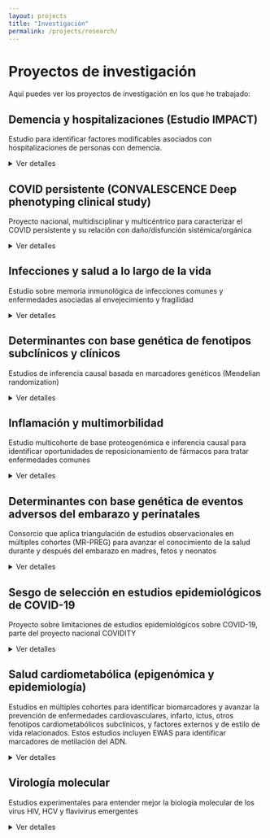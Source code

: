 ```yaml
---
layout: projects
title: "Investigación"
permalink: /projects/research/
---
```


# Proyectos de investigación

Aquí puedes ver los proyectos de investigación en los que he trabajado:

## **Demencia y hospitalizaciones (Estudio IMPACT)**
Estudio para identificar factores modificables asociados con hospitalizaciones de personas con demencia. 
<details>
<summary>Ver detalles</summary>
 
<p><strong>Estado:</strong> Activo</p>
<p><strong>Palabras clave:</strong> demencia; residencias; hospitalización; cuidado de la demencia</p>
<p><strong>Disciplina:</strong> Ciencias de la salud poblacional; salud mental de la gente mayor</p>
<p><strong>Financiación:</strong> 
<a href="https://thegellercommission.org/" target="_blank">
 The Geller Commision
  </a>
</p>
<p><strong>Dónde:</strong> 
  <a href="https://www.ucl.ac.uk/brain-sciences/psychiatry" target="_blank">
 División de Psiquiatría, University College London
  </a>
</p>
<p><strong>Años:</strong> 2024-2025</p>
<p><strong>Contexto:</strong> Las personas con demencia presentan peor pronóstico tras hospitalizaciones por causas médicas generales. Aún se conoce poco sobre cómo reducir ingresos hospitalarios evitables en este grupo.</p>
<p><strong>Objetivo:</strong> Identificar factores modificables que puedan priorizarse en estudios de intervención para reducir las estancias hospitalarias en personas con demencia.</p>
<p><strong>Métodos:</strong> Revisión sistemática; Estudio observacional de cohortes y registros electrónicos de salud; Modelización estadística avanzada (análisis longitudinal — modelos de regresión de riesgos competitivos, modelos de regresión negativa binomial).</p>
<p><strong>Cohortes:</strong> Población inglesa; datos del estudio MARQUE en residencias y del South London & Maudsley NHS Foundation Trust</p>
<p><strong>Conclusiones:</strong> En progreso; se esperan resultados a finales de 2025</p>
<p><strong>Impacto:</strong> Evidencia para diseñar estudios de intervención para reducir hospitalizaciones innecesarias de personas con demencia, y mejorar políticas de cuidado en residencias, optimización de la polifarmacia, formación de profesionales sanitarios</p>
<p><strong>Artículos:</strong> Tres publicaciones previstas en revistas de salud poblacional y geriatría; un trabajo de Máster como supervisora</p>
<p><strong>Conferencias:</strong> Resultados preliminares presentados en la Conferencia Internacional de la Asociación de Alzheimer's, AAIC (Julio 2025, Toronto)</p>
<p><strong>Contribuciones:</strong> Diseño; Revisión; Manejo y análisis de datos longitudinales y de registros electrónicos de salud; Integración de datos clínicos y comunitarios; Colaboración con personas con experiencia vivida; Producción de artículos y presentaciones</p>
<p><strong>Colaboraciones:</strong> 
  <a href="https://www.maudsleybrc.nihr.ac.uk/facilities/clinical-record-interactive-search-cris/" target="_blank">
 South London & Maudsley NHS Foundation Trust
  </a>
</p>
<p><strong>Mentores:</strong> 
 <a href="https://en.wikipedia.org/wiki/Gill_Livingston" target="_blank">
 Prof Gill Livingston; 
</a>
  <a href="https://profiles.ucl.ac.uk/41614-andrew-sommerlad" target="_blank">
 Prof Andrew Sommerlad
   </a>
</p>
<p><strong>Legado:</strong> Marco de análisis replicable en otras cohortes; Vínculo entre investigación y cuidado residencial; Informe para políticas en salud</p>
<p><strong>Enlaces:</strong> 
  <a href="https://www.ucl.ac.uk/brain-sciences/news/2025/apr/ucl-partners-geller-commission-advance-research-dementia-related-hospitalisations" target="_blank">
    IMPACT project; 
  </a>
 <a href="https://www.ucl.ac.uk/brain-sciences/psychiatry/research/mental-health-older-people" target="_blank">
 UCL Div. Psychiatry; 
</a>
<a href="https://aaic.alz.org/" target="_blank">
    AAIC 2025 Toronto 
  </a>
</p>

</details>

## **COVID persistente (CONVALESCENCE Deep phenotyping clinical study)**
Proyecto nacional, multidisciplinar y multicéntrico para caracterizar el COVID persistente y su relación con daño/disfunción sistémica/orgánica
<details>
<summary>Ver detalles</summary>
 
<p><strong>Estado:</strong> Activo </p>
<p><strong>Palabras clave:</strong> COVID persistente; fenotipado profundo; biomarcadores; score de daño fisiológico</p>
<p><strong>Disciplina:</strong> Ciencias de la salud poblacional; fisiología</p>
<p><strong>Financiación:</strong> 
   <a href="https://www.nihr.ac.uk/about-us/what-we-do/covid-19/long-COVID" target="_blank">
    NIHR- 
  </a>
 <a href="https://www.ukri.org/opportunity/researching-long-term-covid-19-effects-in-non-hospitalised-individuals/" target="_blank">
  UKRI
 </a>
</p>
<p><strong>Dónde:</strong> 
    <a href="https://www.ucl.ac.uk/population-health-sciences/cardiovascular/research/research-department-population-science-and-experimental-medicine/unit-lifelong-health-and-ageing-ucl/studies" target="_blank">
Unidad de Salud a lo largo de la vida y envejecimiento, University College London
    </a>
</p>
<p><strong>Años:</strong> 2023-2025</p>
<p><strong>Contexto:</strong> Existe poca claridad sobre qué es el COVID persistente y su relación con daño o disfunción subclínica en múltiples órganos y sistemas fisiológicos. El estudio multicéntrico es parte del National Core Study UK sobre salud y bienestar tras COVID-19, y busca llenar ese vacío.</p>
<p><strong>Objetivo:</strong> Definir fenotipos de COVID persistente; Identificar factores de riesgo y trayectorias mecanísticas; Explorar consecuencias en salud física, mental, trabajo y relaciones; Mejorar diagnóstico y manejo en atención primaria.</p>
<p><strong>Métodos:</strong> Análisis de datos de cohortes poblacionales; Fenotipado profundo clínico (medidas fisiológicas, imagen cerebral, cardíaca, pulmonar, renal, hepática, medidas de fuerza y resistencia; Monitorización remota.</p>
<p><strong>Cohortes:</strong> Población británica; ALSPAC, TwinsUK</p>
<p><strong>Conclusiones:</strong> En progreso; se esperan resultados a finales de 2025</p>
<p><strong>Impacto:</strong> Evidencia para definiciones operativas de COVID persistente; informar políticas clínicas y diagnósticas; apoyar a NICE en directrices de atención primaria.</p>
<p><strong>Artículos:</strong> 
   <a href="https://doi.org/10.1136/bmjopen-2024-094760" target="_blank">
    Perfil de cohorte publicado en BMJ Open; 
  </a>
 Dos publicaciones más por publicar en revistas de salud poblacional de alto impacto
</p>
<p><strong>Conferencias:</strong> Presentaciones en foros nacionales; Conferencia Mundial de Epidemiología, WCE (Septiembre 2024, Ciudad del Cabo)</p>
<p><strong>Contribuciones:</strong> Diseño analítico de los datos clínicos; Manejo, integración y análisis de datos clínicos; Colaboración multidisciplinar, multicéntrica, y con personas con experiencia vivida; Coordinación de trabajo colaborativo; Producción de artículos y presentaciones</p>
<p><strong>Colaboraciones:</strong> University of Bristol, King's College London, University of Oxford, University of Sheffield </p>
<p><strong>Mentores:</strong> 
  <a href="https://profiles.ucl.ac.uk/67542-dylan-williams" target="_blank">
 Dr Dylan Williams; 
</a>
 <a href="https://en.wikipedia.org/wiki/Nishi_Chaturvedi" target="_blank">
 Prof Nishi Chaturvedi; 
</a>
<a href="https://profiles.ucl.ac.uk/40880-alun-hughes" target="_blank">
 Prof Alun Hughes; 
</a>
 <a href="https://www.bristol.ac.uk/people/person/Nicholas-Timpson-cb33193a-0edb-46a8-a06f-7532cf9ee874/" target="_blank">
 Prof Nic Timpson; 
</a>
 <a href="https://www.kcl.ac.uk/people/claire-steves" target="_blank">
 Prof Claire Steves; 
</a>
 <a href="https://www.kcl.ac.uk/people/michele-orini" target="_blank">
 Dr Michele Orini
</a>
</p>
<p><strong>Legado:</strong> Marco multidimensional para la investigación del COVID persistente; Colaboración interdisciplinaria sostenible; Herramientas de investigación para futuras epidemias.</p>
<p><strong>Enlaces:</strong> 
 <a href="https://www.convalescence.ac.uk/data-collections/" target="_blank">
    CONVALESCENCE study; 
  </a>
 <a href="https://www.ucl.ac.uk/covid-19-longitudinal-health-wellbeing/" target="_blank">
 National Core Study; 
   </a>
   <a href="https://www.ucl.ac.uk/population-health-sciences/cardiovascular/research/research-department-population-science-and-experimental-medicine/unit-lifelong-health-and-ageing-ucl/studies" target="_blank">
    UCL LHA unit
  </a>
</p>
 
</details>

## **Infecciones y salud a lo largo de la vida**
Estudio sobre memoria inmunológica de infecciones comunes y enfermedades asociadas al envejecimiento y fragilidad
<details>
<summary>Ver detalles</summary>

<p><strong>Estado:</strong> Activo</p>
<p><strong>Palabras clave:</strong> ...</p>
<p><strong>Disciplina:</strong> Ciencias de la salud poblacional</p>
<p><strong>Financiación:</strong> ...</p>
<p><strong>Dónde:</strong> 
     <a href="https://www.ucl.ac.uk/population-health-sciences/cardiovascular/research/research-department-population-science-and-experimental-medicine/unit-lifelong-health-and-ageing-ucl/studies" target="_blank">
Unidad de Salud a lo largo de la vida y envejecimiento, University College London
    </a>
</p>
<p><strong>Años:</strong> 2023-2025</p>
<p><strong>Contexto:</strong> ...</p>
<p><strong>Objetivo:</strong> ...</p>
<p><strong>Métodos:</strong> ...</p>
<p><strong>Cohortes:</strong> ...</p>
<p><strong>Conclusiones:</strong> En progreso.</p>
<p><strong>Impacto:</strong> ...</p>
<p><strong>Artículos:</strong> 
  <a href="https://www.medrxiv.org/content/10.1101/2024.02.17.24302569v2" target="_blank">
  Preprint sobre un estudio multicohorte sobre APOE e infecciones comunes; 
  </a>
  Más estudios liderados por estudiantes por publicar; 
  Un estudio sobre infecciones comunes y fragilidad y mortalidad por publicar.
</p>
<p><strong>Conferencias:</strong> NA</p>
<p><strong>Contribuciones:</strong> Coautora y cosupervisora </p>
<p><strong>Colaboraciones:</strong> NA</p>
<p><strong>Mentores:</strong> 
  <a href="https://profiles.ucl.ac.uk/67542-dylan-williams" target="_blank">
 Dr Dylan Williams 
</p>
<p><strong>Legado:</strong> ...</p>
<p><strong>Enlaces:</strong>   
 <a href="https://www.ucl.ac.uk/population-health-sciences/cardiovascular/research/research-department-population-science-and-experimental-medicine/unit-lifelong-health-and-ageing-ucl/studies" target="_blank">
    UCL LHA unit
  </a>
</p>

</details>

## **Determinantes con base genética de fenotipos subclínicos y clínicos**
Estudios de inferencia causal basada en marcadores genéticos (Mendelian randomization)
<details>
<summary>Ver detalles</summary>

<p><strong>Estado:</strong> Activo</p>
<p><strong>Palabras clave:</strong> ...</p>
<p><strong>Disciplina:</strong> Ciencias de la salud poblacional</p>
<p><strong>Financiación:</strong> ...</p>
<p><strong>Dónde:</strong> Colaboración externa; UCL </p>
<p><strong>Años:</strong> ...</p>
<p><strong>Contexto:</strong> ...</p>
<p><strong>Objetivo:</strong> ...</p>
<p><strong>Métodos:</strong> ...</p>
<p><strong>Cohortes:</strong> ...</p>
<p><strong>Conclusiones:</strong> En progreso ...</p>
<p><strong>Impacto:</strong> ...</p>
<p><strong>Artículos:</strong> Tres publicaciones previstas como co-autora. 
Un trabajo de Grado en Biotecnología de la Universidad Francisco de Victoria como supervisora (Sobresaliente)</p>
<p><strong>Conferencias:</strong> NA</p>
<p><strong>Contribuciones:</strong> Coautora y cosupervisora; diseño del plan analítico </p>
<p><strong>Colaboraciones:</strong> Instituto de Investigaciones Médicas Hospital del Mar</p>
<p><strong>Legado:</strong> .</p>
<p><strong>Otros enlaces:</strong>NA</p>
 
</details>

## **Inflamación y multimorbilidad**
Estudio multicohorte de base proteogenómica e inferencia causal para identificar oportunidades de reposicionamiento de fármacos para tratar enfermedades comunes
<details>
<summary>Ver detalles</summary>

<p><strong>Estado:</strong> Activo</p>
<p><strong>Palabras clave:</strong> ...</p>
<p><strong>Disciplina:</strong> Ciencias de la salud poblacional</p>
<p><strong>Financiación:</strong> ...</p>
<p><strong>Dónde:</strong> 
 <a href="https://www.bristol.ac.uk/integrative-epidemiology/research/womens-health/" target="_blank">
 Unidad MRC de Epidemiología Integrativa en la Universidad de Bristol
  </a>
</p>
<p><strong>Años:</strong> 2020-2025</p>
<p><strong>Contexto:</strong> ...</p>
<p><strong>Objetivo:</strong> ...</p>
<p><strong>Métodos:</strong> ...</p>
<p><strong>Cohortes:</strong> ...</p>
<p><strong>Conclusiones:</strong> En progreso.</p>
<p><strong>Impacto:</strong> ...</p>
<p><strong>Artículos:</strong> Una publicación prevista como primera autora. </p>
<p><strong>Conferencias:</strong> 
  <a href="https://onlinelibrary.wiley.com/doi/pdf/10.1002/gepi.22503" target="_blank">
 Conferencia de la Sociedad Internacional de Epidemiología Genética, IGES (Septiembre 2022, Paris); 
  </a>
 Múltiples conferencias regionales y nacionales en Reino Unido. 
</p>
<p><strong>Contribuciones:</strong> Diseño; Manejo y análisis secundarios de datos genéticos; Análisis de redes de interacción entre proteínas; Manejo y análisis de bases de datos de fármacos; Producción de artículos y presentaciones</p>
<p><strong>Colaboraciones:</strong> Multimorbidity Mechanism and Therapeutics Research Collaborative (MMTRC) </p>
<p><strong>Mentores:</strong> 
 <a href="https://en.wikipedia.org/wiki/Deborah_Lawlor" target="_blank">
 Prof Deborah Lawlor; 
</a>
  <a href="https://www.bristol.ac.uk/people/person/Carolina-Borges-6e99767c-59d6-46fd-9820-86869c1a2626/" target="_blank">
 Dr Carolina Borges;
   </a>
 <a href="https://research-information.bris.ac.uk/en/persons/tom-r-gaunt" target="_blank">
 Prof Tom Gaunt; 
</a>
 <a href="https://profiles.ucl.ac.uk/7267-aroon-hingorani" target="_blank">
 Prof Aroon Hingonari
</a>
</p>
<p><strong>Legado:</strong> ...</p>
<p><strong>Otros enlaces:</strong>Parte de Multimorbidity Mechanism and Therapeutic Research Collaborative (MMTRC) [
 <a href="https://ascpt.onlinelibrary.wiley.com/doi/10.1111/cts.70314" target="_blank">
 APOE y estatinas; 
  </a>
 <a href="https://www.thelancet.com/journals/landig/article/PIIS2589-7500(22)00187-X/fulltext" target="_blank">
 Multimorbilidad y comorbilidad
  </a>
]
</p>

</details>

## **Determinantes con base genética de eventos adversos del embarazo y perinatales**
Consorcio que aplica triangulación de estudios observacionales en múltiples cohortes (MR-PREG) para avanzar el conocimiento de la salud durante y después del embarazo en madres, fetos y neonatos
<details>
<summary>Ver detalles</summary>

<p><strong>Estado:</strong> Activo</p>
<p><strong>Palabras clave:</strong> ...</p>
<p><strong>Disciplina:</strong> Ciencias de la salud poblacional</p>
<p><strong>Financiación:</strong> ...</p>
<p><strong>Dónde:</strong> 
  <a href="https://www.bristol.ac.uk/integrative-epidemiology/research/womens-health/" target="_blank" rel="noopener">
    Unidad MRC de Epidemiología Integrativa en la Universidad de Bristol
  </a>
</p>
<p><strong>Años:</strong> 2024-2025</p>
<p><strong>Contexto:</strong> ...</p>
<p><strong>Objetivo:</strong> ...</p>
<p><strong>Métodos:</strong> ...</p>
<p><strong>Cohortes:</strong> 
 <a href="https://www.medrxiv.org/content/10.1101/2025.03.22.25324447v1" target="_blank">
    MR-PREG Consortium
  </a>
</p>
<p><strong>Conclusiones:</strong> En progreso.</p>
<p><strong>Impacto:</strong> ...</p>
<p><strong>Artículos:</strong> 
<a href="https://bmcmedicine.biomedcentral.com/articles/10.1186/s12916-023-03167-0" target="_blank">
  Estudio sobre índice de masa corporal materno y eventos adversos del embarazo y perinatales; 
</a>
 <a href="https://www.medrxiv.org/content/10.1101/2023.10.20.23297135v2" target="_blank">
  Estudio sobre proteoma materno y fetal e índice de masa corporal materno; 
 </a>
 <a href="https://www.medrxiv.org/content/10.1101/2025.03.22.25324447v1" target="_blank">
  Perfil de cohorte;   
 </a>
Posibles artículos de estudiantes
</p>
<p><strong>Conferencias:</strong> NA</p>
<p><strong>Contribuciones:</strong> Manejo de datos longitudinales en ALSPAC; Producción de variables analíticas en ALSPAC; Bases del Consorcio MR-PREG; Revisión de código de variables analíticas en BiB; Apoyo a estudiantes y colegas más junior; GWAS en BiB; Co-autoría de artículos</p>
<p><strong>Colaboraciones:</strong> MR-PREG</p>
<p><strong>Mentores:</strong> 
 <a href="https://en.wikipedia.org/wiki/Deborah_Lawlor" target="_blank">
 Prof Deborah Lawlor; 
</a>
  <a href="https://www.bristol.ac.uk/people/person/Carolina-Borges-6e99767c-59d6-46fd-9820-86869c1a2626/" target="_blank">
 Dr Carolina Borges
   </a>
</p>
<p><strong>Legado:</strong> ...</p>
<p><strong>Otros enlaces:</strong>NA </p>

</details>

## **Sesgo de selección en estudios epidemiológicos de COVID-19**
Proyecto sobre limitaciones de estudios epidemiológicos sobre COVID-19, parte del proyecto nacional COVIDITY
<details>
<summary>Ver detalles</summary>

<p><strong>Estado:</strong> Activo</p>
<p><strong>Palabras clave:</strong> ...</p>
<p><strong>Disciplina:</strong> Ciencias de la salud poblacional</p>
<p><strong>Financiación:</strong> ...</p>
<p><strong>Dónde:</strong> 
  <a href="https://www.bristol.ac.uk/integrative-epidemiology/research/womens-health/" target="_blank">
 Unidad MRC de Epidemiología Integrativa en la Universidad de Bristol
  </a>
</p>
<p><strong>Años:</strong> 2020-2024</p>
<p><strong>Contexto:</strong> ...</p>
<p><strong>Objetivo:</strong> ...</p>
<p><strong>Métodos:</strong> ...</p>
<p><strong>Cohortes:</strong> ...</p>
<p><strong>Conclusiones:</strong> Finalizado.</p>
<p><strong>Impacto:</strong> ...</p>
<p><strong>Artículos:</strong> 2 artículos como primera co-autora [
  <a href="https://wellcomeopenresearch.org/articles/6-184/v2?gtmKey=GTM-5P673KJ&immUserUrl=https%3A%2F%2Fwor-proxy.f1krdev.com%2Feditor%2Fmember%2Fshow%2F&otid=23226e40-fdd0-4acd-97a3-d9bad93befed&s3BucketUrl=https%3A%2F%2Fwellcomeopenresearch-files.f1000.com&submissionUrl=%2Ffor-authors%2Fpublish-your-research&transcendEnv=cm&transcendId=ef49a3f1-d8c1-47d6-88fc-50e41130631f" target="_blank">
    1
  </a>
  <a href="https://academic.oup.com/ije/article/52/1/44/6874795" target="_blank">
    ,2
  </a>
 ]; 
 <a href="https://bmcmedresmethodol.biomedcentral.com/articles/10.1186/s12874-024-02382-4" target="_blank">
    1 artículo como co-autora.
  </a>
</p>
<p><strong>Conferencias:</strong> ...</p>
<p><strong>Contribuciones:</strong> ...</p>
<p><strong>Colaboraciones:</strong> ...</p>
<p><strong>Mentores:</strong> 
 <a href="https://en.wikipedia.org/wiki/Deborah_Lawlor" target="_blank">
 Prof Deborah Lawlor; 
</a>
 <a href="https://en.wikipedia.org/wiki/George_Davey_Smith" target="_blank">
 Prof George Davey Smith; 
</a>
 <a href="https://www.bristol.ac.uk/people/person/Nicholas-Timpson-cb33193a-0edb-46a8-a06f-7532cf9ee874/" target="_blank">
 Prof Nic Timpson; 
</a>
  <a href="https://www.bristol.ac.uk/people/person/Carolina-Borges-6e99767c-59d6-46fd-9820-86869c1a2626/" target="_blank">
 Dr Carolina Borges;
   </a>
  <a href="https://www.bristol.ac.uk/people/person/Louise-Millard-82e7fd6e-8f78-4d4d-8d77-7da4de95bf49/" target="_blank">
 Dr Louise Millard;
   </a>
  <a href="https://www.bristol.ac.uk/people/person/Kate-Tilling-1887b106-9fd2-40b5-a514-3130d7dfed86/" target="_blank">
 Dr Kate Tilling
   </a>
</p>
<p><strong>Legado:</strong> ...</p>
<p><strong>Otros enlaces:</strong>NA</p>

</details>

## **Salud cardiometabólica (epigenómica y epidemiología)**
Estudios en múltiples cohortes para identificar biomarcadores y avanzar la prevención de enfermedades cardiovasculares, infarto, ictus, otros fenotipos cardiometabólicos subclínicos, y factores externos y de estilo de vida relacionados. Estos estudios incluyen EWAS para identificar marcadores de metilación del ADN.

<details>
<summary>Ver detalles</summary>

<p><strong>Estado:</strong> Finalizado</p>
<p><strong>Palabras clave:</strong> ...</p>
<p><strong>Disciplina:</strong> Ciencias de la salud poblacional</p>
<p><strong>Financiación:</strong> ...</p>
<p><strong>Dónde:</strong> 
   <a href="https://researchmar.net/programesrecerca/epidemiologia/es_epicardiovascular.html" target="_blank">
 Grupo de Epidemiología y genética cardiovascular, Instituto Hospital del Mar de Investigaciones Médicas (Barcelona)
  </a>
</p>
<p><strong>Años:</strong> 2016-2024.</p>
<p><strong>Contexto:</strong> ...</p>
<p><strong>Objetivo:</strong> ...</p>
<p><strong>Métodos:</strong> ...</p>
<p><strong>Cohortes:</strong> ...</p>
<p><strong>Conclusiones:</strong> ...</p>
<p><strong>Impacto:</strong> ...</p>
<p><strong>Artículos:</strong> Cuatro artículos como primera autora [
   <a href="https://clinicalepigeneticsjournal.biomedcentral.com/articles/10.1186/s13148-021-01078-6" target="_blank">
    infarto,
  </a>
   <a href="https://journals.lww.com/acsm-msse/fulltext/2020/03000/physical_activity_and_genome_wide_dna_methylation_.9.aspx" target="_blank">
    actividad física,
  </a>
   <a href="https://www.ahajournals.org/doi/10.1161/ATVBAHA.117.310340?url_ver=Z39.88-2003&rfr_id=ori:rid:crossref.org&rfr_dat=cr_pub%20%200pubmed" target="_blank">
    riesgo cardiovascular,
  </a>
   <a href="https://www.atherosclerosis-journal.com/article/S0021-9150(17)30225-3/abstract" target="_blank">
    arterosclerosis
    </a>
   ]; un artículo como co-supervisora 
 <a href="https://clinicalepigeneticsjournal.biomedcentral.com/articles/10.1186/s13148-021-01064-y" target="_blank">
 [marcadores ómicos de enfermedad cardiovascular];
  </a>
    nueve artículos como coautora
 <a href="https://academic.oup.com/eurjpc/article/31/2/191/7289158" target="_blank">
    [dieta y factores cardiometabólicos,
   </a>
<a href="https://www.ahajournals.org/doi/10.1161/JAHA.119.015299?url_ver=Z39.88-2003&rfr_id=ori:rid:crossref.org&rfr_dat=cr_pub%20%200pubmed" target="_blank">
    riesgo cardiovascular,
</a>
  ictus 
 <a href="https://www.thieme-connect.com/products/ejournals/abstract/10.1055/s-0042-1749328" target="_blank">
    [1, 
  </a>
  <a href="https://www.tandfonline.com/doi/10.1080/15592294.2020.1746507" target="_blank">
    2,
  </a>
  <a href="https://www.oncotarget.com/article/27469/" target="_blank">
    3],
  </a>
 <a href="https://www.metabolismjournal.com/article/S0026-0495(20)30215-8/fulltext" target="_blank">
  lipoproteínas (colesterol),
   </a>
 <a href="https://www.revespcardiol.org/es-analisis-de-la-relacion-dosis-respuesta-articulo-S0300893220301378" target="_blank">
  actividad física,
   </a>
 <a href="https://www.sciencedirect.com/science/article/abs/pii/S0013935119303470?via%3Dihub" target="_blank">
  contaminación del aire,
   </a>
   <a href="https://www.tandfonline.com/doi/10.1080/15592294.2017.1363951" target="_blank">
    obesidad
   </a>
]; un estudio como supervisora sin publicar
</p>
<p><strong>Conferencias:</strong> ...</p>
<p><strong>Contribuciones:</strong> ...</p>
<p><strong>Colaboraciones:</strong> ...</p>
<p><strong>Mentores:</strong> 
 <a href="https://orcid.org/0000-0001-8235-0095" target="_blank">
    Prof Roberto Elosua;
   </a>
 <a href="https://www.uu.se/en/contact-and-organisation/staff?query=N19-1558" target="_blank">
    Dr Sergi Sayols;
   </a>
<a href="https://sciprofiles.com/profile/author/VGQ0ZE9oUG9la25KUlYvNFBwcWlEbnVSVEhmV2pkd0dVaFZMTzlVR0liQT0=" target="_blank">
    Dr Isaac Subirana;
   </a>
 <a href="https://orcid.org/0000-0003-3320-554X" target="_blank">
    Prof Jaume Marrugat
   </a>
</p>
<p><strong>Legado:</strong> ...</p>
<p><strong>Otros enlaces:</strong>NA</p>

</details>

## **Virología molecular**
Estudios experimentales para entender mejor la biología molecular de los virus HIV, HCV y flavivirus emergentes
<details>
<summary>Ver detalles</summary>

<p><strong>Estado:</strong> Finalizado</p>
<p><strong>Palabras clave:</strong> ...</p>
<p><strong>Disciplina:</strong> Virología molecular</p>
<p><strong>Financiación:</strong> ...</p>
<p><strong>Dónde:</strong> ...</p>
<p><strong>Años:</strong> 2013-2016
<p><strong>Contexto:</strong> ...</p>
<p><strong>Objetivo:</strong> ...</p>
<p><strong>Métodos:</strong> ...</p>
<p><strong>Cohortes:</strong> ...</p>
<p><strong>Conclusiones:</strong> ...</p>
<p><strong>Impacto:</strong> ...</p>
<p><strong>Artículos:</strong> 2 artículos como primera autora 
   <a href="https://www.frontiersin.org/journals/microbiology/articles/10.3389/fmicb.2017.00546/full" target="_blank">
    [ARN de flavivirus;
  </a>
    <a href="https://www.mdpi.com/1420-3049/20/9/16030" target="_blank">
    aptámeros y virus de la hepatitis C]
  </a>
</p>
<p><strong>Conferencias:</strong> ...</p>
<p><strong>Contribuciones:</strong> ...</p>
<p><strong>Colaboraciones:</strong> ...</p>
<p><strong>Mentores:</strong> 
 <a href="https://www.ipb.csic.es/departamentos/aberzalh.html?depto=Dpto.deBiologiaMolecular" target="_blank">
    Prof Alfredo Berzal Herranz;
   </a>
 <a href="https://sciprofiles.com/profile/180902" target="_blank">
    Dr Cristina Romero-López
   </a>
</p>
<p><strong>Legado:</strong> ...</p>
<p><strong>Otros enlaces:</strong>NA</p>

</details>
